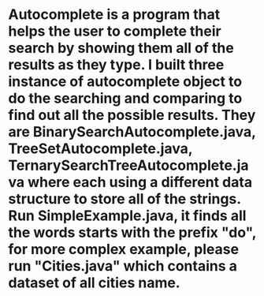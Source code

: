 # Autocomplete is a program that helps the user to complete their search by showing them all of the results as they type. I built three instance of autocomplete object to do the searching and comparing to find out all the possible results. They are BinarySearchAutocomplete.java, TreeSetAutocomplete.java, TernarySearchTreeAutocomplete.java where each using a different data structure to store all of the strings. Run SimpleExample.java, it finds all the words starts with the prefix "do", for more complex example, please run "Cities.java" which contains a dataset of all cities name. 
